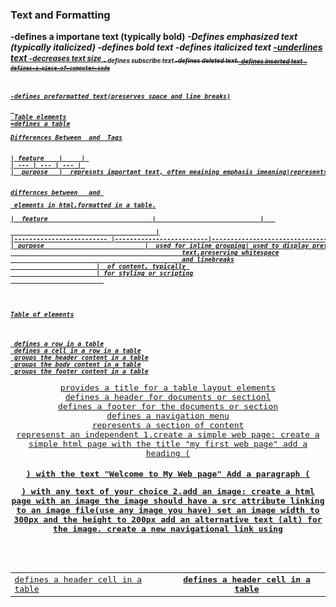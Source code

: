 ### Text and Formatting 
<strong>-defines a importane text (typically bold)
<em>-Defines emphasized text (typically italicized)
<b>-defines bold text
<i>-defines italicized text
<u>-underlines text
<small>-decreases text size
<sub>- defines subscribe text
<del>-defines deleted text
<ins>-defines inserted text
<code>-defines a piece of computer code
<pre>-defines preformatted text(preserves space and line breaks)

 
 Table elements
<table>=defines a table

Differences Between <strong> and <h> Tags


| feature    | <strong>    | <b>
| --- | --- | --- | 
|  purpose   |  represnts important text, often meaining emphasis imeaning|represents bold text, primarly for styiling|


differnces between  <span> and <pre> elements in html,formatted in a table.

|  feature                            |       <span>                     |   <pre>                                       |
|------------------------- |-------------------------|------------------------------- |
| purpose                           |  used for inline grouping| used to display preformatted 
                                              text,preserving whitespace
                                              and linebreaks
                       |  of content, typically 
                       | for styling or scripting
                         




Table of elements
<table> defines a row in a table
<tr> defines a cell in a row in a table
<td> defines a header cell in a table
<th>defines a header cell in a table
<thead> groups the header content in a table
<thbody> groups the body content in a table
<tfoot> groups the footer content in a table
<caption> provides a title for a table

layout elements
<header> defines a header for documents or sectionl
<footer> defines a footer for the documents or section
<nav> defines a navigation menu
<section> represents a section of content
<article> represenst an independent 


1.create a simple web page:

create  a simple html page with the title "my first web page"
add a heading (<h1>) with the text "Welcome to My Web page"
Add a paragraph (<p>) with any  text of your choice

2.add an image:

create a html page with an image

the image should have a src attribute linking to an image file(use any image you have)



set an image width to 300px and the height to 200px

add an alternative text (alt) for the image.
create a new navigational link using 


